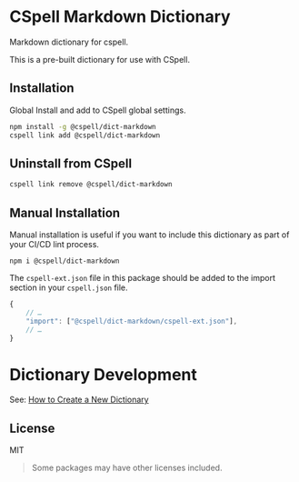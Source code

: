 # CSpell Markdown Dictionary

Markdown dictionary for cspell.

This is a pre-built dictionary for use with CSpell.

## Installation

Global Install and add to CSpell global settings.

```sh
npm install -g @cspell/dict-markdown
cspell link add @cspell/dict-markdown
```

## Uninstall from CSpell

```sh
cspell link remove @cspell/dict-markdown
```

## Manual Installation

Manual installation is useful if you want to include this dictionary as part of your CI/CD lint process.

```
npm i @cspell/dict-markdown
```

The `cspell-ext.json` file in this package should be added to the import section in your `cspell.json` file.

```javascript
{
    // …
    "import": ["@cspell/dict-markdown/cspell-ext.json"],
    // …
}
```

# Dictionary Development

See: [How to Create a New Dictionary](https://github.com/streetsidesoftware/cspell-dicts#how-to-create-a-new-dictionary)

## License

MIT

> Some packages may have other licenses included.
